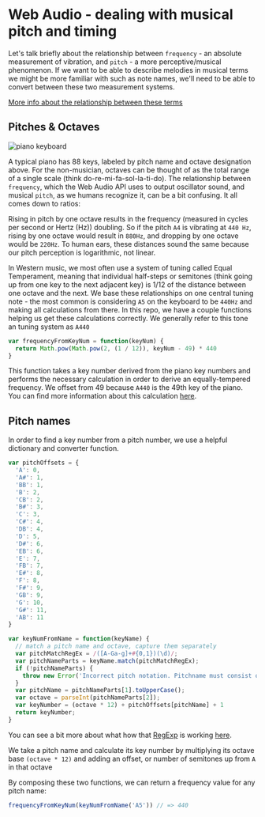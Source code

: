 # Web Audio - dealing with musical pitch and timing

Let's talk briefly about the relationship between `frequency` - an absolute measurement of vibration, and `pitch` - a more perceptive/musical phenomenon. If we want to be able to describe melodies in musical terms we might be more familiar with such as note names, we'll need to be able to convert between these two measurement systems.

[More info about the relationship between these terms](http://www.physicsclassroom.com/class/sound/Lesson-2/Pitch-and-Frequency)

## Pitches & Octaves

![piano keyboard](https://upload.wikimedia.org/wikipedia/en/thumb/3/3f/Octave_Designations_4.svg/1280px-Octave_Designations_4.svg.png)

A typical piano has 88 keys, labeled by pitch name and octave designation above. For the non-musician, octaves can be thought of as the total range of a single scale (think do-re-mi-fa-sol-la-ti-do). The relationship between `frequency`, which the Web Audio API uses to output oscillator sound, and musical `pitch`, as we humans recognize it, can be a bit confusing. It all comes down to ratios:

Rising in pitch by one octave results in the frequency (measured in cycles per second or Hertz (Hz)) doubling. So if the pitch `A4` is vibrating at `440 Hz`, rising by one octave would result in `880Hz`, and dropping by one octave would be `220Hz`. To human ears, these distances sound the same because our pitch perception is logarithmic, not linear.

In Western music, we most often use a system of tuning called Equal Temperament, meaning that individual half-steps or semitones (think going up from one key to the next adjacent key) is 1/12 of the distance between one octave and the next. We base these relationships on one central tuning note - the most common is considering `A5` on the keyboard to be `440Hz` and making all calculations from there. In this repo, we have a couple functions helping us get these calculations correctly. We generally refer to this tone an tuning system as `A440`

```js
var frequencyFromKeyNum = function(keyNum) {
  return Math.pow(Math.pow(2, (1 / 12)), keyNum - 49) * 440
}
```

This function takes a key number derived from the piano key numbers and performs the necessary calculation in order to derive an equally-tempered frequency. We offset from 49 because `A440` is the 49th key of the piano. You can find more information about this calculation [here](https://en.wikipedia.org/wiki/Piano_key_frequencies).

## Pitch names

In order to find a key number from a pitch number, we use a helpful dictionary and converter function.

```js
var pitchOffsets = {
  'A': 0,
  'A#': 1,
  'BB': 1,
  'B': 2,
  'CB': 2,
  'B#': 3,
  'C': 3,
  'C#': 4,
  'DB': 4,
  'D': 5,
  'D#': 6,
  'EB': 6,
  'E': 7,
  'FB': 7,
  'E#': 8,
  'F': 8,
  'F#': 9,
  'GB': 9,
  'G': 10,
  'G#': 11,
  'AB': 11
}

var keyNumFromName = function(keyName) {
  // match a pitch name and octave, capture them separately
  var pitchMatchRegEx = /([A-Ga-g]+#{0,1})(\d)/;
  var pitchNameParts = keyName.match(pitchMatchRegEx);
  if (!pitchNameParts) {
    throw new Error('Incorrect pitch notation. Pitchname must consist of a pitch name (A-G) with optional sharp(#) or flat (b) symbol and octave designation (0-8)')
  }
  var pitchName = pitchNameParts[1].toUpperCase();
  var octave = parseInt(pitchNameParts[2]);
  var keyNumber = (octave * 12) + pitchOffsets[pitchName] + 1
  return keyNumber;
}
```

You can see a bit more about what how that [RegExp](https://developer.mozilla.org/en-US/docs/Web/JavaScript/Reference/Global_Objects/RegExp) is working [here](https://regexper.com/#%2F(%5BA-Ga-g%5D%2B%23%7B0%2C1%7D)(%5Cd)%2F).

We take a pitch name and calculate its key number by multiplying its octave base `(octave * 12)` and adding an offset, or number of semitones up from `A` in that octave

By composing these two functions, we can return a frequency value for any pitch name:

```js
frequencyFromKeyNum(keyNumFromName('A5')) // => 440
```

